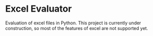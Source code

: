 # Excel Evaluator

Evaluation of excel files in Python. This project is currently under construction, so most of the features of excel are not supported yet.
